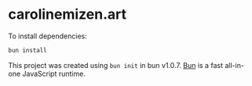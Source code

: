 # carolinemizen.art

To install dependencies:

```bash
bun install
```

This project was created using `bun init` in bun v1.0.7. [Bun](https://bun.sh) is a fast all-in-one JavaScript runtime.
